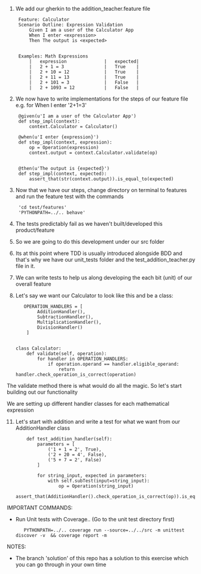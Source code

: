    
1. We add our gherkin to the addition_teacher.feature file

        Feature: Calculator
        Scenario Outline: Expression Validation
            Given I am a user of the Calculator App
            When I enter <expression>
            Then The output is <expected>
        
        
        Examples: Math Expressions
            |   expression              |   expected|
            |   2 + 1 = 3               |   True    |
            |   2 + 10 = 12             |   True    |
            |   2 + 11 = 13             |   True    |
            |   2 + 101 = 3             |   False   |
            |   2 + 1093 = 12           |   False   |

2. We now have to write implementations for the steps of our feature file e.g. for When I enter '2+1=3'

        @given(u'I am a user of the Calculator App')
        def step_impl(context):
            context.Calculator = Calculator()

        @when(u'I enter {expression}')
        def step_impl(context, expression):
            op = Operation(expression)
            context.output = context.Calculator.validate(op)
        
        
        @then(u'The output is {expected}')
        def step_impl(context, expected):
            assert_that(str(context.output)).is_equal_to(expected)

3. Now that we have our steps, change directory on terminal to features and run the feature test with the commands

        'cd test/features'
        'PYTHONPATH=../.. behave'
        
4. The tests predictably fail as we haven't built/developed this product/feature

5. So we are going to do this development under our src folder

8. Its at this point where TDD is usually introduced alongside BDD and that's why we have our unit_tests folder and the test_addition_teacher.py file in it.

9. We can write tests to help us along developing the each bit (unit) of our overall feature

10. Let's say we want our Calculator to look like this and be a class:

           OPERATION_HANDLERS = [
                AdditionHandler(),
                SubtractionHandler(),
                MultiplicationHandler(),
                DivisionHandler()
            ]


        class Calculator:
            def validate(self, operation):
                for handler in OPERATION_HANDLERS:
                    if operation.operand == handler.eligible_operand:
                        return handler.check_operation_is_correct(operation)
                        
  The validate method there is what would do all the magic. So let's start building out our functionality
  
  We are setting up different handler classes for each mathematical expression
  
11. Let's start with addition and write a test for what we want from our AdditionHandler class

            def test_addition_handler(self):
                parameters = [
                    ('1 + 1 = 2', True),
                    ('2 + 20 = 4', False),
                    ('5 + 7 = 2', False)
                ]
        
                for string_input, expected in parameters:
                    with self.subTest(input=string_input):
                        op = Operation(string_input)
                        assert_that(AdditionHandler().check_operation_is_correct(op)).is_equal_to(expected)


IMPORTANT COMMANDS:
-   Run Unit tests with Coverage.. (Go to the unit test directory first)
        
           PYTHONPATH=../.. coverage run --source=../../src -m unittest discover -v  && coverage report -m


NOTES:
- The branch 'solution' of this repo has a solution to this exercise which you can go through in your own time
          
    
   